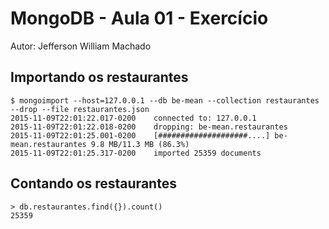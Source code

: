 # MongoDB - Aula 01 - Exercício
Autor: Jefferson William Machado

## Importando os restaurantes

```
$ mongoimport --host=127.0.0.1 --db be-mean --collection restaurantes --drop --file restaurantes.json
2015-11-09T22:01:22.017-0200	connected to: 127.0.0.1
2015-11-09T22:01:22.018-0200	dropping: be-mean.restaurantes
2015-11-09T22:01:25.001-0200	[####################....] be-mean.restaurantes	9.8 MB/11.3 MB (86.3%)
2015-11-09T22:01:25.317-0200	imported 25359 documents
```

## Contando os restaurantes

```
> db.restaurantes.find({}).count()
25359
```
